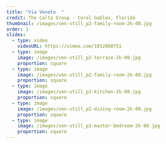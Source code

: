 ```yaml
---
title: "Via Veneto  "
credit: The Calta Group - Coral Gables, Florida
thumbnail: /images/ven-still_p2-family-room-2k-00.jpg
order: 1
slides:
  - type: video
    videoURL: https://vimeo.com/1012060751
  - type: image
    image: /images/ven-still_p2-terrace-2k-00.jpg
    proportion: square
  - type: image
    image: /images/ven-still_p2-family-room-2k-00.jpg
    proportion: square
  - type: image
    image: /images/ven-still_p2-kitchen-2k-00.jpg
    proportion: square
  - type: image
    image: /images/ven-still_p2-dining-room-2k-00.jpg
    proportion: square
  - type: image
    image: /images/ven-still_p3-master-bedroom-2k-00.jpg
    proportion: square
---
```

